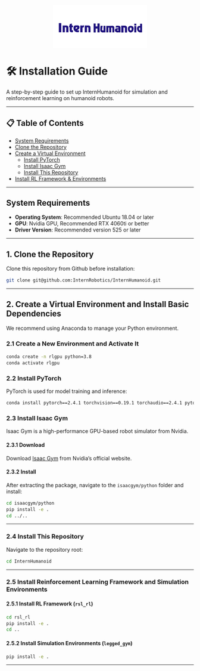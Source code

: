 <p align="center">
  <img src="../doc/InternHumaniod.png" alt="InternHumanoid Logo" width="50%">
</p>

# 🛠️ Installation Guide

A step-by-step guide to set up InternHumanoid for simulation and reinforcement learning on humanoid robots.

---

## 📋 Table of Contents

- [System Requirements](#system-requirements)
- [Clone the Repository](#1-clone-the-repository)
- [Create a Virtual Environment](#2-create-a-virtual-environment-and-install-basic-dependencies)
  - [Install PyTorch](#23-install-pytorch)
  - [Install Isaac Gym](#24-install-isaac-gym)
  - [Install This Repository](#25-install-this-repository)
- [Install RL Framework & Environments](#26-install-reinforcement-learning-framework-and-simulation-environments)

---

## System Requirements

- **Operating System**: Recommended Ubuntu 18.04 or later  
- **GPU**: Nvidia GPU, Recommended RTX 4060ti or better
- **Driver Version**: Recommended version 525 or later  

---

## 1. Clone the Repository

Clone this repository from Github before installation:

```bash
git clone git@github.com:InternRobotics/InternHumanoid.git
```

---

## 2. Create a Virtual Environment and Install Basic Dependencies

We recommend using Anaconda to manage your Python environment.

### 2.1 Create a New Environment and Activate It

```bash
conda create -n rlgpu python=3.8
conda activate rlgpu
```

### 2.2 Install PyTorch

PyTorch is used for model training and inference:

```bash
conda install pytorch==2.4.1 torchvision==0.19.1 torchaudio==2.4.1 pytorch-cuda=12.1 -c pytorch -c nvidia
```

### 2.3 Install Isaac Gym

Isaac Gym is a high-performance GPU-based robot simulator from Nvidia.

#### 2.3.1 Download

Download [Isaac Gym](https://developer.nvidia.com/isaac-gym) from Nvidia’s official website.

#### 2.3.2 Install

After extracting the package, navigate to the `isaacgym/python` folder and install:

```bash
cd isaacgym/python
pip install -e .
cd ../..
```

---

### 2.4 Install This Repository

Navigate to the repository root:

```bash
cd InternHumanoid
```

---

### 2.5 Install Reinforcement Learning Framework and Simulation Environments

#### 2.5.1 Install RL Framework (`rsl_rl`)

```bash
cd rsl_rl
pip install -e .
cd ..
```

#### 2.5.2 Install Simulation Environments (`legged_gym`)

```bash
pip install -e .
```

---
